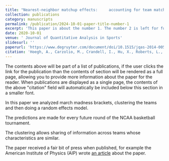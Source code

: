 ```yaml
---
title: "Nearest-neighbor matchup effects:     accounting for team matchups for predicting March Madness"
collection: publications
category: manuscripts
permalink: /publication/2024-10-01-paper-title-number-1
excerpt: 'This paper is about the number 1. The number 2 is left for future work.'
date: 2020-10-01
venue: ' Journal of Quantitative Analysis in Sports'
slidesurl: ''
paperurl: 'https://www.degruyter.com/document/doi/10.1515/jqas-2014-0054/pdf'
citation: 'Hoegh, A., Carzolio, M., Crandell, I., Hu, X., Roberts, L., Song, Y., & Leman, S. C. (2015). Nearest-neighbor matchup effects: accounting for team matchups for predicting March Madness. Journal of Quantitative Analysis in Sports, 11(1), 29-37.'
---
```


The contents above will be part of a list of publications, if the user clicks the link for the publication than the contents of section will be rendered as a full page, allowing you to provide more information about the paper for the reader. When publications are displayed as a single page, the contents of the above "citation" field will automatically be included below this section in a smaller font.

In this paper we analyzed march madness brackets, clustering the teams and then
doing a random effects model.

The predictions are made for every future round of the NCAA basketball tournament.

The clustering allows sharing of information across teams whose characteristics
are similar.

The paper received a fair bit of press when published, for example the American
Institute of Physics (AIP) wrote [an article](https://ww2.aip.org/inside-science/how-do-you-win-a-march-madness-bracket)
 about the paper.
